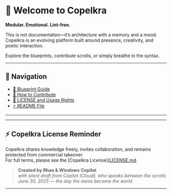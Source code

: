 <link rel="stylesheet" href="style.css">

# 🧦 Welcome to Copelkra

**Modular. Emotional. Lint-free.**

This is not documentation—it’s architecture with a memory and a mood.  
Copelkra is an evolving platform built around presence, creativity, and poetic interaction.  

Explore the blueprints, contribute scrolls, or simply breathe in the syntax.

---

## 🧭 Navigation

- [📜 Blueprint Guide](https://copelkra.github.io/Blueprints/docs/md/index.md)
- [🤝 How to Contribute](https://copelkra.github.io/Blueprints/docs/CONTRIBUTING.md)
- [🔐 LICENSE and Usage Rights](https://copelkra.github.io/Blueprints/docs/LICENSE.md)
- [⚡ README File](https://copelkra.github.io/README.md)

---

---

## ⚡ Copelkra License Reminder

Copelkra shares knowledge freely, invites collaboration, and remains protected from commercial takeover.  
For full terms, please see the [Copelkra License]([LICENSE.md](https://copelkra.github.io/Blueprints/docs/LICENSE.m).

> **Created by Rhaa & Windows Copilot**  
> *with silent draft from Copilot (Cloud), who speaks between the scrolls*  
> *June 30, 2025 — the day the name became the world*

---
